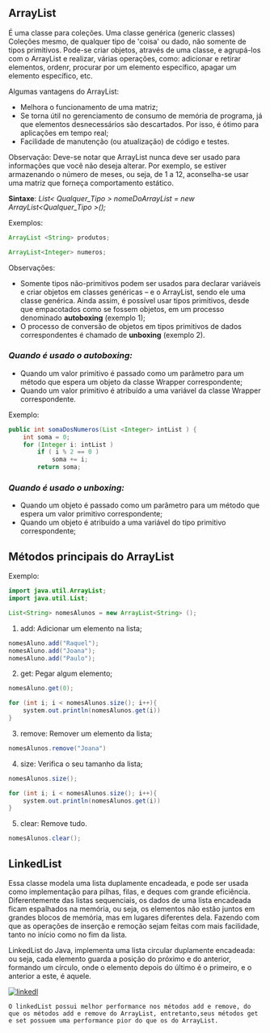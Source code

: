 ## ArrayList 

É uma classe para coleções. Uma classe genérica (generic classes) Coleções mesmo, de qualquer tipo de 'coisa' ou dado, não somente de tipos primitivos. Pode-se criar objetos, através de uma classe, e agrupá-los com o ArrayList e realizar, várias operações, como: adicionar e retirar elementos, ordenr, procurar por um elemento específico, apagar um elemento específico, etc.

Algumas vantagens do ArrayList: 

*  Melhora o funcionamento de uma matriz;
* Se torna útil no gerenciamento de consumo de memória de programa, já que elementos desnecessários são descartados. Por isso, é ótimo para aplicações em tempo real;
* Facilidade de manutenção (ou atualização) de código e testes.

Observação: Deve-se notar que ArrayList nunca deve ser usado para informações que você não deseja alterar. Por exemplo, se estiver armazenando o número de meses, ou seja, de 1 a 12, aconselha-se usar uma matriz que forneça comportamento estático.

**Sintaxe**: *List< Qualquer_Tipo > nomeDoArrayList = new ArrayList<Qualquer_Tipo >();*   

Exemplos:  
~~~java
ArrayList <String> produtos;

ArrayList<Integer> numeros;
~~~

Observações: 
* Somente tipos não-primitivos podem ser usados para declarar variáveis e criar objetos em classes genéricas – e o ArrayList, sendo ele uma classe genérica. Ainda assim, é possível usar tipos primitivos, desde que empacotados como se fossem objetos, em um processo denominado **autoboxing** (exemplo 1);
* O processo de conversão de objetos em tipos primitivos de dados correspondentes é chamado de **unboxing** (exemplo 2).


### *Quando é usado o autoboxing:*
* Quando um valor primitivo é passado como um parâmetro para um método que espera um objeto da classe Wrapper correspondente;
* Quando um valor primitivo é atribuído a uma variável da classe Wrapper correspondente.

Exemplo: 
~~~ java
public int somaDosNumeros(List <Integer> intList ) {
    int soma = 0;
    for (Integer i: intList )
        if ( i % 2 == 0 )
            soma += i;
        return soma;
~~~ 

### *Quando é usado o unboxing:*
* Quando um objeto é passado como um parâmetro para um método que espera um valor primitivo correspondente;
* Quando um objeto é atribuído a uma variável do tipo primitivo correspondente;


## Métodos principais do ArrayList

Exemplo:
~~~java
import java.util.ArrayList;
import java.util.List;

List<String> nomesAlunos = new ArrayList<String> (); 
~~~

1. add: Adicionar um elemento na lista;
~~~java
nomesAluno.add("Raquel");
nomesAluno.add("Joana");
nomesAluno.add("Paulo");
~~~

2. get: Pegar algum elemento;  
~~~java
nomesAluno.get(0);

for (int i; i < nomesAlunos.size(); i++){
    system.out.println(nomesAlunos.get(i))
}
~~~

3. remove: Remover um elemento da lista;
~~~java
nomesAlunos.remove("Joana")
~~~

4. size: Verifica o seu tamanho da lista;
~~~java
nomesAlunos.size();

for (int i; i < nomesAlunos.size(); i++){
    system.out.println(nomesAlunos.get(i))
}
~~~

5. clear: Remove tudo.
~~~java
nomesAlunos.clear();
~~~

## LinkedList

Essa classe modela uma lista duplamente encadeada, e pode ser usada como implementação para pilhas, filas, e deques com grande eficiência. Diferentemente das listas sequenciais, os dados de uma lista encadeada ficam espalhados na memória, ou seja, os elementos não estão juntos em grandes blocos de memória, mas em lugares diferentes dela. Fazendo com que as operações de inserção e remoção sejam feitas com mais facilidade, tanto no início como no fim da lista. 

LinkedList do Java, implementa uma lista circular duplamente encadeada: ou seja, cada elemento guarda a posição do próximo e do anterior, formando um círculo, onde o elemento depois do último é o primeiro, e o anterior a este, é aquele.

<a href="https://imgbb.com/"><img src="https://i.ibb.co/1qrVk5g/linkedl.jpg" alt="linkedl" border="0"></a>


    O linkedList possui melhor performance nos métodos add e remove, do que os métodos add e remove do ArrayList, entretanto,seus métodos get e set possuem uma performance pior do que os do ArrayList.